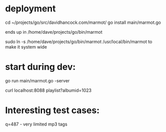 deployment
==============================================
cd ~/projects/go/src/davidhancock.com/marmot/
go install main/marmot.go

ends up in  /home/dave/projects/go/bin/marmot

sudo ln -s /home/dave/projects/go/bin/marmot /usr/local/bin/marmot to make it system wide


start during dev:
==============================================

 go run main/marmot.go -server

 curl localhost:8088 playlist?albumid=1023




Interesting test cases:
=============================================
q=487 - very limited mp3 tags
